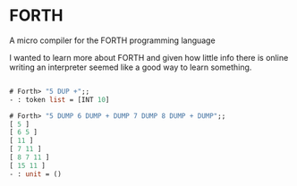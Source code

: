 # FORTH

A micro compiler for the FORTH programming language

I wanted to learn more about FORTH and given how little info there is online
writing an interpreter seemed like a good way to learn something.

```ocaml

# Forth> "5 DUP +";;
- : token list = [INT 10]

# Forth> "5 DUMP 6 DUMP + DUMP 7 DUMP 8 DUMP + DUMP";;
[ 5 ]
[ 6 5 ]
[ 11 ]
[ 7 11 ]
[ 8 7 11 ]
[ 15 11 ]
- : unit = ()
```
